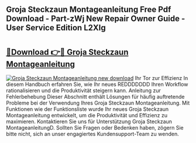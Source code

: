 ## Groja Steckzaun Montageanleitung Free Pdf Download - Part-zWj New Repair Owner Guide - User Service Edition L2XIg

# <h2><a href="http://df712u.blite.top/?on=Groja+Steckzaun+Montageanleitung">🔗Download 👉🔴 Groja Steckzaun Montageanleitung</a></h2>

[![Groja Steckzaun Montageanleitung new download](https://i.imgur.com/lujVjoI.png)](http://df712u.blite.top/?on=Groja+Steckzaun+Montageanleitung)
Ihr Tor zur Effizienz In diesem Handbuch erfahren Sie, wie Ihr neues REDDDDDDD Ihren Workflow rationalisieren und die Produktivität steigern kann. Anleitung zur Fehlerbehebung Dieser Abschnitt enthält Lösungen für häufig auftretende Probleme bei der Verwendung Ihres Groja Steckzaun Montageanleitung. Mit Funktionen wie der Funktionsliste wurde Ihr neues Groja Steckzaun Montageanleitung entwickelt, um die Produktivität und Effizienz zu maximieren. Kontaktieren Sie uns für Unterstützung Groja Steckzaun MontageanleitungD. Sollten Sie Fragen oder Bedenken haben, zögern Sie bitte nicht, sich an unser engagiertes Kundensupport-Team zu wenden.
